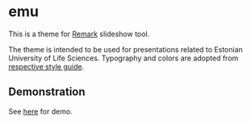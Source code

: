 # emu

This is a theme for [Remark](https://github.com/gnab/remark) slideshow tool. 

The theme is intended to be used for presentations related to Estonian University of Life Sciences. Typography and colors are adopted from [respective style guide](http://www.emu.ee/userfiles/emu2015/logod/EMU%20stiiliraamat%20uus.pdf).

## Demonstration

See [here](https://www.lillemets.ee/remark-emu) for demo.
